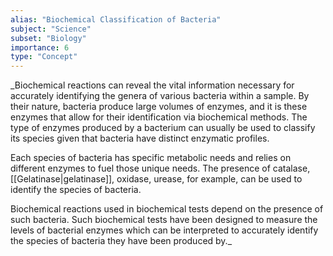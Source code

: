 ```yaml
---
alias: "Biochemical Classification of Bacteria"
subject: "Science"
subset: "Biology"
importance: 6
type: "Concept"
---
```


_Biochemical reactions can reveal the vital information necessary for accurately identifying the genera of various bacteria within a sample. By their nature, bacteria produce large volumes of enzymes, and it is these enzymes that allow for their identification via biochemical methods. The type of enzymes produced by a bacterium can usually be used to classify its species given that bacteria have distinct enzymatic profiles.

Each species of bacteria has specific metabolic needs and relies on different enzymes to fuel those unique needs. The presence of catalase, [[Gelatinase|gelatinase]], oxidase, urease, for example, can be used to identify the species of bacteria.

Biochemical reactions used in biochemical tests depend on the presence of such bacteria. Such biochemical tests have been designed to measure the levels of bacterial enzymes which can be interpreted to accurately identify the species of bacteria they have been produced by._